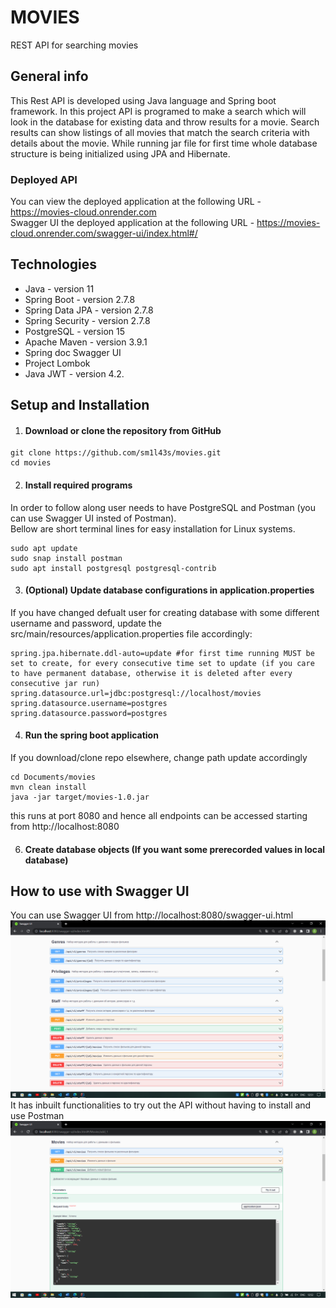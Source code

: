 # MOVIES
REST API for searching movies

## General info
This Rest API is developed using Java language and Spring boot framework. In this project API is programed to make a search which will look in the database for existing data and throw results for a movie. Search results can show listings of all movies that match the search criteria with details about the movie.
While running jar file for first time whole database structure is being initialized using JPA and Hibernate. 

### Deployed API
You can view the deployed application at the following URL - https://movies-cloud.onrender.com
<br>
Swagger UI the deployed application at the following URL - https://movies-cloud.onrender.com/swagger-ui/index.html#/
## Technologies
* Java - version 11
* Spring Boot - version 2.7.8
* Spring Data JPA - version 2.7.8
* Spring Security - version 2.7.8
* PostgreSQL - version 15
* Apache Maven - version 3.9.1
* Spring doc Swagger UI
* Project Lombok
* Java JWT - version 4.2.

## Setup and Installation

1. #### Download or clone the repository from GitHub
```
git clone https://github.com/sm1l43s/movies.git
cd movies
```
2. #### Install required programs

In order to follow along user needs to have PostgreSQL and Postman (you can use Swagger UI insted of Postman). 
<br>
Bellow are short terminal lines for easy installation for Linux systems.
```
sudo apt update
sudo snap install postman
sudo apt install postgresql postgresql-contrib
```
3. #### (Optional) Update database configurations in application.properties
If you have changed defualt user for creating database with some different username and password, update the src/main/resources/application.properties file accordingly:
```
spring.jpa.hibernate.ddl-auto=update #for first time running MUST be set to create, for every consecutive time set to update (if you care to have permanent database, otherwise it is deleted after every consecutive jar run)
spring.datasource.url=jdbc:postgresql://localhost/movies
spring.datasource.username=postgres
spring.datasource.password=postgres
```

4. #### Run the spring boot application
If you download/clone repo elsewhere, change path update accordingly
```
cd Documents/movies
mvn clean install
java -jar target/movies-1.0.jar
```
this runs at port 8080 and hence all endpoints can be accessed starting from http://localhost:8080

6. #### Create database objects (If you want some prerecorded values in local database)

## How to use with Swagger UI
You can use Swagger UI from http://localhost:8080/swagger-ui.html
![image](https://github.com/sm1l43s/movies/blob/master/src/main/resources/img/img.png)
It has inbuilt functionalities to try out the API without having to install and use Postman
![image](https://github.com/sm1l43s/movies/blob/master/src/main/resources/img/img_1.png)
